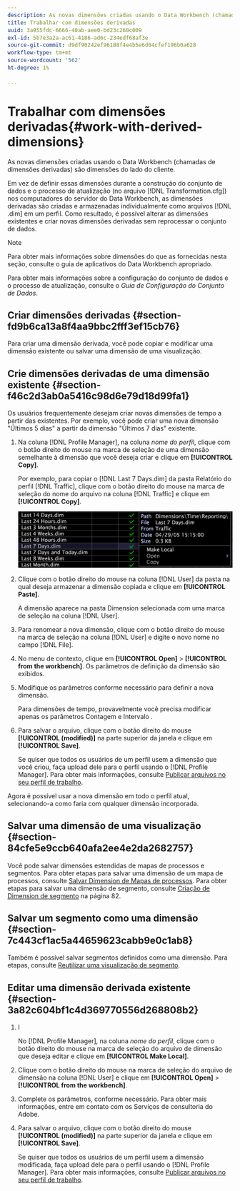 ```yaml
---
description: As novas dimensões criadas usando o Data Workbench (chamadas de dimensões derivadas) são dimensões do lado do cliente.
title: Trabalhar com dimensões derivadas
uuid: 3a955fdc-6666-40ab-aee0-bd23c260c009
exl-id: 5b7e3a2a-ac61-4186-ad6c-234edf68af3e
source-git-commit: d9df90242ef96188f4e4b5e6d04cfef196b0a628
workflow-type: tm+mt
source-wordcount: '562'
ht-degree: 1%

---
```


# Trabalhar com dimensões derivadas{#work-with-derived-dimensions}

As novas dimensões criadas usando o Data Workbench (chamadas de dimensões derivadas) são dimensões do lado do cliente.

Em vez de definir essas dimensões durante a construção do conjunto de dados e o processo de atualização (no arquivo [!DNL Transformation.cfg]) nos computadores do servidor do Data Workbench, as dimensões derivadas são criadas e armazenadas individualmente como arquivos [!DNL .dim] em um perfil. Como resultado, é possível alterar as dimensões existentes e criar novas dimensões derivadas sem reprocessar o conjunto de dados.

>[!NOTE]
>
>Para obter mais informações sobre dimensões do que as fornecidas nesta seção, consulte o guia de aplicativos do Data Workbench apropriado.

Para obter mais informações sobre a configuração do conjunto de dados e o processo de atualização, consulte o *Guia de Configuração do Conjunto de Dados*.

## Criar dimensões derivadas {#section-fd9b6ca13a8f4aa9bbc2fff3ef15cb76}

Para criar uma dimensão derivada, você pode copiar e modificar uma dimensão existente ou salvar uma dimensão de uma visualização.

## Crie dimensões derivadas de uma dimensão existente {#section-f46c2d3ab0a5416c98d6e79d18d99fa1}

Os usuários frequentemente desejam criar novas dimensões de tempo a partir das existentes. Por exemplo, você pode criar uma nova dimensão &quot;Últimos 5 dias&quot; a partir da dimensão &quot;Últimos 7 dias&quot; existente.

1. Na coluna [!DNL Profile Manager], na coluna *nome do perfil*, clique com o botão direito do mouse na marca de seleção de uma dimensão semelhante à dimensão que você deseja criar e clique em **[!UICONTROL Copy]**.

   Por exemplo, para copiar o [!DNL Last 7 Days.dim] da pasta Relatório do perfil [!DNL Traffic], clique com o botão direito do mouse na marca de seleção do nome do arquivo na coluna [!DNL Traffic] e clique em **[!UICONTROL Copy]**.

   ![](assets/vis_ProfMgr_CopyDimension.png)

1. Clique com o botão direito do mouse na coluna [!DNL User] da pasta na qual deseja armazenar a dimensão copiada e clique em **[!UICONTROL Paste]**.

   A dimensão aparece na pasta Dimension selecionada com uma marca de seleção na coluna [!DNL User].

1. Para renomear a nova dimensão, clique com o botão direito do mouse na marca de seleção na coluna [!DNL User] e digite o novo nome no campo [!DNL File].
1. No menu de contexto, clique em **[!UICONTROL Open]** > **[!UICONTROL from the workbench]**. Os parâmetros de definição da dimensão são exibidos.
1. Modifique os parâmetros conforme necessário para definir a nova dimensão.

   Para dimensões de tempo, provavelmente você precisa modificar apenas os parâmetros Contagem e Intervalo .

1. Para salvar o arquivo, clique com o botão direito do mouse **[!UICONTROL (modified)]** na parte superior da janela e clique em **[!UICONTROL Save]**.

   Se quiser que todos os usuários de um perfil usem a dimensão que você criou, faça upload dele para o perfil usando o [!DNL Profile Manager]. Para obter mais informações, consulte [Publicar arquivos no seu perfil de trabalho](../../../../home/c-get-started/c-admin-intrf/c-prof-mgr/t-pub-files-wkg-prof.md#task-a0106e010c834d16bd60eef4721b6af9).

Agora é possível usar a nova dimensão em todo o perfil atual, selecionando-a como faria com qualquer dimensão incorporada.

## Salvar uma dimensão de uma visualização {#section-84cfe5e9ccb640afa2ee4e2da2682757}

Você pode salvar dimensões estendidas de mapas de processos e segmentos. Para obter etapas para salvar uma dimensão de um mapa de processos, consulte [Salvar Dimension de Mapas de processos](../../../../home/c-get-started/c-analysis-vis/c-proc-maps/t-dim-proc-maps.md#task-44d9e555d4a944e6aa81993eef703051). Para obter etapas para salvar uma dimensão de segmento, consulte [Criação de Dimension de segmento](../../../../home/c-get-started/c-analysis-vis/c-seg/c-create-seg-dim.md#concept-70b363edcad14185ba8051646ad3d44e) na página 82.

## Salvar um segmento como uma dimensão {#section-7c443cf1ac5a44659623cabb9e0c1ab8}

Também é possível salvar segmentos definidos como uma dimensão. Para etapas, consulte [Reutilizar uma visualização de segmento](../../../../home/c-get-started/c-analysis-vis/c-seg/c-reuse-seg-vis.md#concept-a8a607bd415d404a83c32a26b804cbdc).

## Editar uma dimensão derivada existente {#section-3a82c604bf1c4d369770556d268808b2}

1. I

   No [!DNL Profile Manager], na coluna *nome do perfil*, clique com o botão direito do mouse na marca de seleção do arquivo de dimensão que deseja editar e clique em **[!UICONTROL Make Local]**.
1. Clique com o botão direito do mouse na marca de seleção do arquivo de dimensão na coluna [!DNL User] e clique em **[!UICONTROL Open]** > **[!UICONTROL from the workbench]**.
1. Complete os parâmetros, conforme necessário. Para obter mais informações, entre em contato com os Serviços de consultoria do Adobe.
1. Para salvar o arquivo, clique com o botão direito do mouse **[!UICONTROL (modified)]** na parte superior da janela e clique em **[!UICONTROL Save]**.

   Se quiser que todos os usuários de um perfil usem a dimensão modificada, faça upload dele para o perfil usando o [!DNL Profile Manager]. Para obter mais informações, consulte [Publicar arquivos no seu perfil de trabalho](../../../../home/c-get-started/c-admin-intrf/c-prof-mgr/t-pub-files-wkg-prof.md#task-a0106e010c834d16bd60eef4721b6af9).
